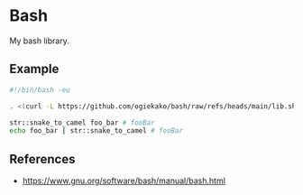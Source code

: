 # Bash

My bash library.

## Example

```bash
#!/bin/bash -eu

. <(curl -L https://github.com/ogiekako/bash/raw/refs/heads/main/lib.sh)

str::snake_to_camel foo_bar # fooBar
echo foo_bar | str::snake_to_camel # fooBar
```

## References

* https://www.gnu.org/software/bash/manual/bash.html
